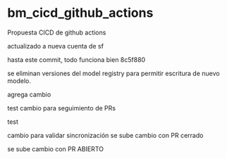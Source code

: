 # bm_cicd_github_actions
Propuesta CICD de github actions

actualizado a nueva cuenta de sf

hasta este commit, todo funciona bien 8c5f880

se eliminan versiones del model registry para permitir escritura de nuevo modelo.

agrega cambio

test cambio para seguimiento de PRs

test

cambio para validar sincronización
se sube cambio con PR cerrado

se sube cambio con PR ABIERTO